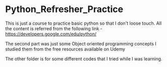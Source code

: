 # Python_Refresher_Practice

This is just a course to practice basic python so that I don't loose touch. 
All the content is referred from the following link -
https://developers.google.com/edu/python/



The second part was just some Object oriented programming concepts
I studied them from the free resources available on Udemy


The other folder is for some different codes that I tried while I was learning.